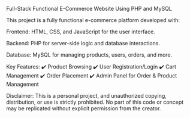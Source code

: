 Full-Stack Functional E-Commerce Website Using PHP and MySQL

This project is a fully functional e-commerce platform developed with:

Frontend: HTML, CSS, and JavaScript for the user interface.

Backend: PHP for server-side logic and database interactions.

Database: MySQL for managing products, users, orders, and more.

Key Features:
✔️ Product Browsing
✔️ User Registration/Login
✔️ Cart Management
✔️ Order Placement
✔️ Admin Panel for Order & Product Management

Disclaimer:
This is a personal project, and unauthorized copying, distribution, or use is strictly prohibited. No part of this code or concept may be replicated without explicit permission from the creator.

